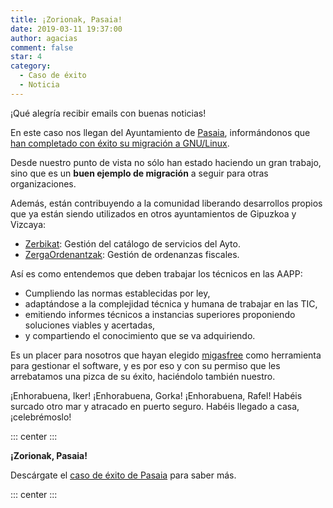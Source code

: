 ```yaml
---
title: ¡Zorionak, Pasaia!
date: 2019-03-11 19:37:00
author: agacias
comment: false
star: 4
category:
  - Caso de éxito
  - Noticia
---
```


¡Qué alegría recibir emails con buenas noticias!

En este caso nos llegan del Ayuntamiento de [Pasaia](http://pasaia.eus/), informándonos que [han completado con éxito su migración a GNU/Linux](/files/Pasaia_caso_de_exito.pdf).

<!-- more -->

Desde nuestro punto de vista no sólo han estado haciendo un gran trabajo, sino que es un **buen ejemplo de migración** a seguir para otras organizaciones.

Además, están contribuyendo a la comunidad liberando desarrollos propios que ya están siendo utilizados en otros ayuntamientos de Gipuzkoa y Vizcaya:

- [Zerbikat](https://github.com/PasaiakoUdala/zerbikat): Gestión del catálogo de servicios del Ayto.
- [ZergaOrdenantzak](https://github.com/PasaiakoUdala/ZergaOrdenantzak): Gestión de ordenanzas fiscales.

Así es como entendemos que deben trabajar los técnicos en las AAPP:

- Cumpliendo las normas establecidas por ley,
- adaptándose a la complejidad técnica y humana de trabajar en las TIC,
- emitiendo informes técnicos a instancias superiores proponiendo soluciones viables y acertadas,
- y compartiendo el conocimiento que se va adquiriendo.

Es un placer para nosotros que hayan elegido [migasfree](https://github.com/migasfree/) como herramienta para gestionar el software, y es por eso y con su permiso que les arrebatamos una pizca de su éxito, haciéndolo también nuestro.

¡Enhorabuena, Iker! ¡Enhorabuena, Gorka! ¡Enhorabuena, Rafel! Habéis surcado otro mar y atracado en puerto seguro. Habéis llegado a casa, ¡celebrémoslo!

::: center
<LiteYoutubeEmbed id="zpgP-Y5b3_o" title="Pasaiako Itsas Festibala" />
:::

**¡Zorionak, Pasaia!**

Descárgate el [caso de éxito de Pasaia](/files/Pasaia_caso_de_exito.pdf) para saber más.

::: center
<PDF url="/files/Pasaia_caso_de_exito.pdf" />
:::
